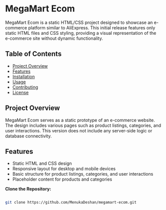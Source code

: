 # MegaMart Ecom

MegaMart Ecom is a static HTML/CSS project designed to showcase an e-commerce platform similar to AliExpress. This initial release features only static HTML files and CSS styling, providing a visual representation of the e-commerce site without dynamic functionality.

## Table of Contents

- [Project Overview](#project-overview)
- [Features](#features)
- [Installation](#installation)
- [Usage](#usage)
- [Contributing](#contributing)
- [License](#license)

## Project Overview

MegaMart Ecom serves as a static prototype of an e-commerce website. The design includes various pages such as product listings, categories, and user interactions. This version does not include any server-side logic or database connectivity.

## Features

- Static HTML and CSS design
- Responsive layout for desktop and mobile devices
- Basic structure for product listings, categories, and user interactions
- Placeholder content for products and categories

**Clone the Repository:**

   ```bash

   git clone https://github.com/MenukaDeshan/megamart-ecom.git
